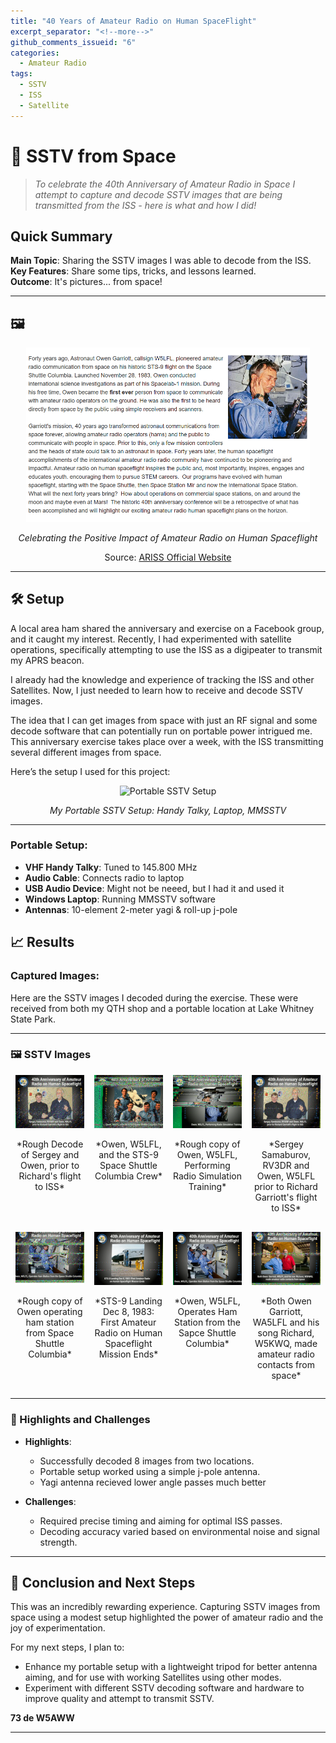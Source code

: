 ```yaml
---
title: "40 Years of Amateur Radio on Human SpaceFlight"
excerpt_separator: "<!--more-->"
github_comments_issueid: "6"
categories:
  - Amateur Radio
tags:
  - SSTV
  - ISS
  - Satellite
---
```


# 📡 SSTV from Space

> *To celebrate the 40th Anniversary of Amateur Radio in Space I attempt to capture and decode SSTV images that are being transmitted from the ISS - here is what and how I did!*

## Quick Summary
**Main Topic**: Sharing the SSTV images I was able to decode from the ISS.  
**Key Features**: Share some tips, tricks, and lessons learned.  
**Outcome**: It's pictures... from space!   

<!--more-->

---
## 🖼 
<div style="text-align: center;">
  <img src="/images/official_40.png" alt="ARISS 40th Anniversary" style="width: 90%;">
  <p><em>Celebrating the Positive Impact of Amateur Radio on Human Spaceflight</em></p>
  <p>Source: <a href="https://www.ariss.org/" target="_blank">ARISS Official Website</a></p>
</div>

---

## 🛠 Setup 

A local area ham shared the anniversary and exercise on a Facebook group, and it caught my interest. Recently, I had experimented with satellite operations, specifically attempting to use the ISS as a digipeater to transmit my APRS beacon.

I already had the knowledge and experience of tracking the ISS and other Satellites. Now, I just needed to learn how to receive and decode SSTV images.  

The idea that I can get images from space with just an RF signal and some decode software that can potentially run on portable power intrigued me. This anniversary exercise takes place over a week, with the ISS transmitting several different images from space.

Here’s the setup I used for this project:

<div style="text-align: center;">
  <img src="/images/IMG_0678.JPG" alt="Portable SSTV Setup" style="width: 70%;">
  <p><em>My Portable SSTV Setup: Handy Talky, Laptop, MMSSTV</em></p>
</div>

---

### Portable Setup:
- **VHF Handy Talky**: Tuned to 145.800 MHz
- **Audio Cable**: Connects radio to laptop
- **USB Audio Device**: Might not be neeed, but I had it and used it
- **Windows Laptop**: Running MMSSTV software
- **Antennas**: 10-element 2-meter yagi & roll-up j-pole

## 📈 Results

### Captured Images:
Here are the SSTV images I decoded during the exercise. These were received from both my QTH shop and a portable location at Lake Whitney State Park.

---

### 🖼 SSTV Images

<div style="display: flex; flex-wrap: wrap; gap: 16px; justify-content: center;">

<div style="flex: 1 1 calc(25% - 16px); max-width: calc(25% - 16px); text-align: center;">
  <img src="/images/40th_ham_space_4.png" alt="SSTV Image 1" style="width: 100%;">
  <p>*Rough Decode of Sergey and Owen, prior to Richard's flight to ISS*</p>
</div>

<div style="flex: 1 1 calc(25% - 16px); max-width: calc(25% - 16px); text-align: center;">
  <img src="/images/40th_ham_space_9.png" alt="SSTV Image 2" style="width: 100%;">
  <p>*Owen, W5LFL, and the STS-9 Space Shuttle Columbia Crew*</p>
</div>

<div style="flex: 1 1 calc(25% - 16px); max-width: calc(25% - 16px); text-align: center;">
  <img src="/images/40th_ham_space_8.png" alt="SSTV Image 3" style="width: 100%;">
  <p>*Rough copy of Owen, W5LFL, Performing Radio Simulation Training*</p>
</div>

<div style="flex: 1 1 calc(25% - 16px); max-width: calc(25% - 16px); text-align: center;">
  <img src="/images/40th_ham_space_6.png" alt="SSTV Image 4" style="width: 100%;">
  <p>*Sergey Samaburov, RV3DR and Owen, W5LFL prior to Richard Garriott's flight to ISS*</p>
</div>

<div style="flex: 1 1 calc(25% - 16px); max-width: calc(25% - 16px); text-align: center;">
  <img src="/images/40th_ham_space_5.png" alt="SSTV Image 5" style="width: 100%;">
  <p>*Rough copy of Owen operating ham station from Space Shuttle Columbia*</p>
</div>

<div style="flex: 1 1 calc(25% - 16px); max-width: calc(25% - 16px); text-align: center;">
  <img src="/images/40th_ham_space_3.png" alt="SSTV Image 6" style="width: 100%;">
  <p>*STS-9 Landing Dec 8, 1983: First Amateur Radio on Human Spaceflight Mission Ends*</p>
</div>

<div style="flex: 1 1 calc(25% - 16px); max-width: calc(25% - 16px); text-align: center;">
  <img src="/images/40th_ham_space_2.png" alt="SSTV Image 7" style="width: 100%;">
  <p>*Owen, W5LFL, Operates Ham Station from the Sapce Shuttle Columbia*</p>
</div>

<div style="flex: 1 1 calc(25% - 16px); max-width: calc(25% - 16px); text-align: center;">
  <img src="/images/40th_ham_space_1.png" alt="SSTV Image 8" style="width: 100%;">
  <p>*Both Owen Garriott, WA5LFL and his song Richard, W5KWQ, made amateur radio contacts from space*</p>
</div>

</div>

---

### 🌟 Highlights and Challenges

- **Highlights**:
  - Successfully decoded 8 images from two locations.
  - Portable setup worked using a simple j-pole antenna.
  - Yagi antenna recieved lower angle passes much better

- **Challenges**:
  - Required precise timing and aiming for optimal ISS passes.
  - Decoding accuracy varied based on environmental noise and signal strength.

---

## 🧭 Conclusion and Next Steps

This was an incredibly rewarding experience. Capturing SSTV images from space using a modest setup highlighted the power of amateur radio and the joy of experimentation.  

For my next steps, I plan to:
- Enhance my portable setup with a lightweight tripod for better antenna aiming, and for use with working Satellites using other modes.
- Experiment with different SSTV decoding software and hardware to improve quality and attempt to transmit SSTV.

**73 de W5AWW**

---

